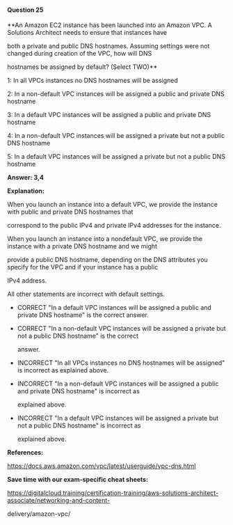 #### Question  25


**An Amazon EC2 instance has been launched into an Amazon VPC. A Solutions Architect needs to ensure that instances have

both a private and public DNS hostnames. Assuming settings were not changed during creation of the VPC, how will DNS

hostnames be assigned by default? (Select TWO)**


1: In all VPCs instances no DNS hostnames will be assigned


2: In a non-default VPC instances will be assigned a public and private DNS hostname


3: In a default VPC instances will be assigned a public and private DNS hostname


4: In a non-default VPC instances will be assigned a private but not a public DNS hostname


5: In a default VPC instances will be assigned a private but not a public DNS hostname


**Answer: 3,4**


**Explanation:**


When you launch an instance into a default VPC, we provide the instance with public and private DNS hostnames that

correspond to the public IPv4 and private IPv4 addresses for the instance.


When you launch an instance into a nondefault VPC, we provide the instance with a private DNS hostname and we might

provide a public DNS hostname, depending on the DNS attributes you specify for the VPC and if your instance has a public

IPv4 address.


All other statements are incorrect with default settings.


- CORRECT "In a default VPC instances will be assigned a public and private DNS hostname" is the correct answer.


- CORRECT "In a non-default VPC instances will be assigned a private but not a public DNS hostname" is the correct

  answer.


- INCORRECT "In all VPCs instances no DNS hostnames will be assigned" is incorrect as explained above.


- INCORRECT "In a non-default VPC instances will be assigned a public and private DNS hostname" is incorrect as

  explained above.


- INCORRECT "In a default VPC instances will be assigned a private but not a public DNS hostname" is incorrect as

  explained above.


**References:**


https://docs.aws.amazon.com/vpc/latest/userguide/vpc-dns.html


**Save time with our exam-specific cheat sheets:**


https://digitalcloud.training/certification-training/aws-solutions-architect-associate/networking-and-content-

delivery/amazon-vpc/

